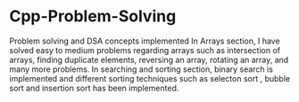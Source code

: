 # Cpp-Problem-Solving
Problem solving and DSA concepts implemented
In Arrays section, I have solved easy to medium problems regarding arrays such as intersection of arrays, finding duplicate elements, reversing an array, rotating an array, and many more problems.
In searching and sorting section, binary search is implemented and different sorting techniques such as selecton sort , bubble sort and insertion sort has been implemented.

